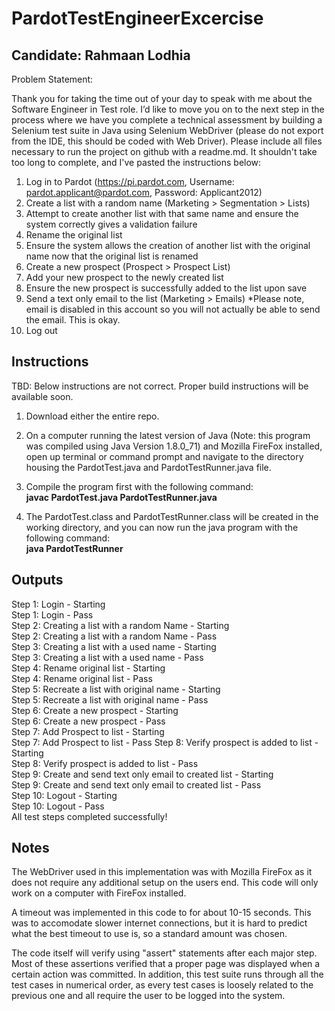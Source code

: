 # PardotTestEngineerExcercise
## Candidate: Rahmaan Lodhia

Problem Statement: 

Thank you for taking the time out of your day to speak with me about the Software Engineer in Test role.  I’d like to move you on to the next step in the process where we have you complete a technical assessment by building a Selenium test suite in Java using Selenium WebDriver (please do not export from the IDE, this should be coded with Web Driver).  Please include all files necessary to run the project on github with a readme.md.  It shouldn't take too long to complete, and I've pasted the instructions below:

1. Log in to Pardot (https://pi.pardot.com, Username: pardot.applicant@pardot.com, Password: Applicant2012)
2. Create a list with a random name (Marketing > Segmentation > Lists)
3. Attempt to create another list with that same name and ensure the system correctly gives a validation failure
4. Rename the original list
5. Ensure the system allows the creation of another list with the original name now that the original list is renamed
6. Create a new prospect (Prospect > Prospect List)
7. Add your new prospect to the newly created list
8. Ensure the new prospect is successfully added to the list upon save
9. Send a text only email to the list (Marketing > Emails)  *Please note, email is disabled in this account so you will not actually be able to send the email.  This is okay.
10. Log out


## Instructions

TBD: Below instructions are not correct.  Proper build instructions will be available soon.

1. Download either the entire repo.

2. On a computer running the latest version of Java (Note: this program was compiled using Java Version 1.8.0_71) and Mozilla FireFox installed, open up terminal or command prompt and navigate to the directory housing the PardotTest.java and PardotTestRunner.java file.

3. Compile the program first with the following command:  
**javac PardotTest.java PardotTestRunner.java**

4. The PardotTest.class and PardotTestRunner.class will be created in the working directory, and you can now run the java program with the following command:  
**java PardotTestRunner**  

## Outputs

Step 1: Login - Starting  
Step 1: Login - Pass  
Step 2: Creating a list with a random Name - Starting  
Step 2: Creating a list with a random Name - Pass  
Step 3: Creating a list with a used name - Starting  
Step 3: Creating a list with a used name - Pass  
Step 4: Rename original list - Starting  
Step 4: Rename original list - Pass  
Step 5: Recreate a list with original name - Starting  
Step 5: Recreate a list with original name - Pass  
Step 6: Create a new prospect - Starting  
Step 6: Create a new prospect - Pass  
Step 7: Add Prospect to list - Starting  
Step 7: Add Prospect to list - Pass 
Step 8: Verify prospect is added to list - Starting  
Step 8: Verify prospect is added to list - Pass  
Step 9: Create and send text only email to created list - Starting  
Step 9: Create and send text only email to created list - Pass  
Step 10: Logout - Starting  
Step 10: Logout - Pass  
All test steps completed successfully!  

## Notes

The WebDriver used in this implementation was with Mozilla FireFox as it does not require any additional setup on the users end.  This code will only work on a computer with FireFox installed.  

A timeout was implemented in this code to for about 10-15 seconds.  This was to accomodate slower internet connections, but it is hard to predict what the best timeout to use is, so a standard amount was chosen.

The code itself will verify using "assert" statements after each major step.  Most of these assertions verified that a proper page was displayed when a certain action was committed.  In addition, this test suite runs through all the test cases in numerical order, as every test cases is loosely related to the previous one and all require the user to be logged into the system.
